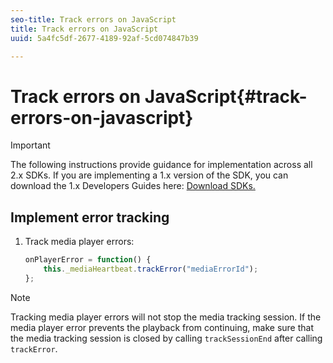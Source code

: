```yaml
---
seo-title: Track errors on JavaScript
title: Track errors on JavaScript
uuid: 5a4fc5df-2677-4189-92af-5cd074847b39

---
```


# Track errors on JavaScript{#track-errors-on-javascript}

>[!IMPORTANT]
>
>The following instructions provide guidance for implementation across all 2.x SDKs. If you are implementing a 1.x version of the SDK, you can download the 1.x Developers Guides here: [Download SDKs.](../../sdk-implement/download-sdks.md)

## Implement error tracking

1. Track media player errors: 

    ```js
    onPlayerError = function() { 
        this._mediaHeartbeat.trackError("mediaErrorId"); 
    };
    ```

>[!NOTE]
>
>Tracking media player errors will not stop the media tracking session. If the media player error prevents the playback from continuing, make sure that the media tracking session is closed by calling `trackSessionEnd` after calling `trackError`.

